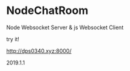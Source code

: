 # NodeChatRoom
Node Websocket Server & js Websocket Client

try it!

http://dps0340.xyz:8000/

2019.1.1
